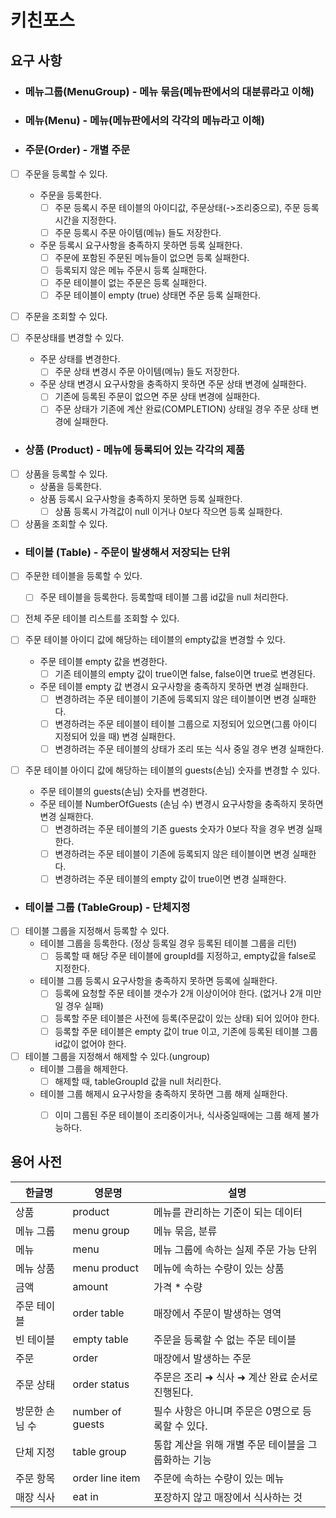 # 키친포스

## 요구 사항

* ### 메뉴그룹(MenuGroup) - 메뉴 묶음(메뉴판에서의 대분류라고 이해)

* ### 메뉴(Menu) - 메뉴(메뉴판에서의 각각의 메뉴라고 이해)

* ### 주문(Order) - 개별 주문
* [ ] 주문을 등록할 수 있다.
  * 주문을 등록한다.
    * [ ] 주문 등록시 주문 테이블의 아이디값, 주문상태(->조리중으로), 주문 등록시간을 지정한다.
    * [ ] 주문 등록시 주문 아이템(메뉴) 들도 저장한다.
  * 주문 등록시 요구사항을 충족하지 못하면 등록 실패한다.
    * [ ] 주문에 포함된 주문된 메뉴들이 없으면 등록 실패한다.
    * [ ] 등록되지 않은 메뉴 주문시 등록 실패한다.
    * [ ] 주문 테이블이 없는 주문은 등록 실패한다.
    * [ ] 주문 테이블이 empty (true) 상태면 주문 등록 실패한다.
    
* [ ] 주문을 조회할 수 있다.

* [ ] 주문상태를 변경할 수 있다.
  * 주문 상태를 변경한다.
    * [ ] 주문 상태 변경시 주문 아이템(메뉴) 들도 저장한다.
  * 주문 상태 변경시 요구사항을 충족하지 못하면 주문 상태 변경에 실패한다.
    * [ ] 기존에 등록된 주문이 없으면 주문 상태 변경에 실패한다.
    * [ ] 주문 상태가 기존에 계산 완료(COMPLETION) 상태일 경우 주문 상태 변경에 실패한다.

* ### 상품 (Product) - 메뉴에 등록되어 있는 각각의 제품
* [ ] 상품을 등록할 수 있다.
  * 상품을 등록한다.
  * 상품 등록시 요구사항을 충족하지 못하면 등록 실패한다.
    * [ ] 상품 등록시 가격값이 null 이거나 0보다 작으면 등록 실패한다.  
    
* [ ] 상품을 조회할 수 있다.

* ### 테이블 (Table) - 주문이 발생해서 저장되는 단위
* [ ] 주문한 테이블을 등록할 수 있다.
  * [ ] 주문 테이블을 등록한다. 등록할때 테이블 그룹 id값을 null 처리한다. 
  
* [ ] 전체 주문 테이블 리스트를 조회할 수 있다.

* [ ] 주문 테이블 아이디 값에 해당하는 테이블의 empty값을 변경할 수 있다.
  * 주문 테이블 empty 값을 변경한다.
    * [ ] 기존 테이블의 empty 값이 true이면 false, false이면 true로 변경된다.
  * 주문 테이블 empty 값 변경시 요구사항을 충족하지 못하면 변경 실패한다.
    * [ ] 변경하려는 주문 테이블이 기존에 등록되지 않은 테이블이면 변경 실패한다.
    * [ ] 변경하려는 주문 테이블이 테이블 그룹으로 지정되어 있으면(그룹 아이디 지정되어 있을 때) 변경 실패한다.
    * [ ] 변경하려는 주문 테이블의 상태가 조리 또는 식사 중일 경우 변경 실패한다. 
      
* [ ] 주문 테이블 아이디 값에 해당하는 테이블의 guests(손님) 숫자를 변경할 수 있다.
  * 주문 테이블의 guests(손님) 숫자를 변경한다.
  * 주문 테이블 NumberOfGuests (손님 수) 변경시 요구사항을 충족하지 못하면 변경 실패한다.
    * [ ] 변경하려는 주문 테이블의 기존 guests 숫자가 0보다 작을 경우 변경 실패한다.
    * [ ] 변경하려는 주문 테이블이 기존에 등록되지 않은 테이블이면 변경 실패한다.
    * [ ] 변경하려는 주문 테이블의 empty 값이 true이면 변경 실패한다.

* ### 테이블 그룹 (TableGroup) - 단체지정

* [ ] 테이블 그룹을 지정해서 등록할 수 있다.
  * 테이블 그룹을 등록한다. (정상 등록일 경우 등록된 테이블 그룹을 리턴)
    * [ ] 등록할 때 해당 주문 테이블에 groupId를 지정하고, empty값을 false로 지정한다.
  * 테이블 그룹 등록시 요구사항을 충족하지 못하면 등록에 실패한다.
    * [ ] 등록에 요청할 주문 테이블 갯수가 2개 이상이어야 한다. (없거나 2개 미만일 경우 실패)
    * [ ] 등록할 주문 테이블은 사전에 등록(주문값이 있는 상태) 되어 있어야 한다.
    * [ ] 등록할 주문 테이블은 empty 값이 true 이고, 기존에 등록된 테이블 그룹 id값이 없어야 한다.

* [ ] 테이블 그룹을 지정해서 해제할 수 있다.(ungroup)
  * 테이블 그룹을 해제한다.
    * [ ] 해제할 때, tableGroupId 값을 null 처리한다.
  * 테이블 그룹 해제시 요구사항을 충족하지 못하면 그룹 해제 실패한다.
    * [ ] 이미 그룹된 주문 테이블이 조리중이거나, 식사중일때에는 그룹 해제 불가능하다.
    
    
## 용어 사전

| 한글명 | 영문명 | 설명 |
| --- | --- | --- |
| 상품 | product | 메뉴를 관리하는 기준이 되는 데이터 |
| 메뉴 그룹 | menu group | 메뉴 묶음, 분류 |
| 메뉴 | menu | 메뉴 그룹에 속하는 실제 주문 가능 단위 |
| 메뉴 상품 | menu product | 메뉴에 속하는 수량이 있는 상품 |
| 금액 | amount | 가격 * 수량 |
| 주문 테이블 | order table | 매장에서 주문이 발생하는 영역 |
| 빈 테이블 | empty table | 주문을 등록할 수 없는 주문 테이블 |
| 주문 | order | 매장에서 발생하는 주문 |
| 주문 상태 | order status | 주문은 조리 ➜ 식사 ➜ 계산 완료 순서로 진행된다. |
| 방문한 손님 수 | number of guests | 필수 사항은 아니며 주문은 0명으로 등록할 수 있다. |
| 단체 지정 | table group | 통합 계산을 위해 개별 주문 테이블을 그룹화하는 기능 |
| 주문 항목 | order line item | 주문에 속하는 수량이 있는 메뉴 |
| 매장 식사 | eat in | 포장하지 않고 매장에서 식사하는 것 |
